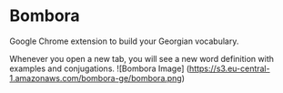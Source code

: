 # Bombora

Google Chrome extension to build your Georgian vocabulary.

Whenever you open a new tab, you will see a new word definition with examples and conjugations.
![Bombora Image]
(https://s3.eu-central-1.amazonaws.com/bombora-ge/bombora.png)
